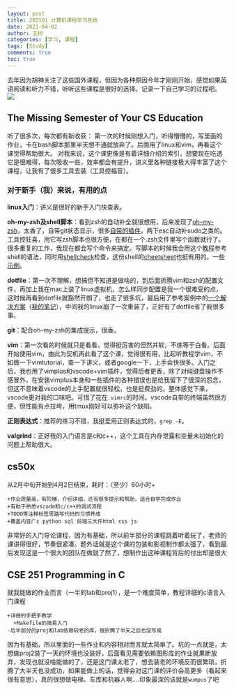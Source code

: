 ```yaml
---
layout: post
title: 2021Q1 计算机课程学习总结
date: 2021-04-02
author: 玉树
categories: [学习, 课程]
tags: [Study]
comments: true
toc: true
---
```


去年因为胡神关注了这些国外课程，但因为各种原因今年才刚刚开始，感觉如果英语阅读和听力不错，听听这些课程是很好的选择。记录一下自己学习的过程吧。
![](https://s2.loli.net/2022/04/03/HF6qswvCIM42XDY.png)
<!-- more -->
## The Missing Semester of Your CS Education

听了很多次，每次都有新收获：
第一次的时候刚想入门，听得懵懵的，写里面的作业，卡在bash脚本那里半天想不通就放弃了。后面用了linux和vim，再看这个课觉得帮助很大。
对我来说，这个课更像是有着详细介绍的索引，想要现在吃透它是很难得，每次吸收一些，效率都会有提升，讲义里各种链接极大得丰富了这个课程，让我有了很多工具去装（工具控福音）。

### 对于新手（我）来说，有用的点

**linux入门**：讲义是很好的新手入门快查表。

**oh-my-zsh及shell脚本**：看到zsh的自动补全就很想用，后来发现了[oh-my-zsh](https://www.wolai.com/pbYR8podr2SmdcxW7Rswuw)，太香了，自带git状态显示，很多[自带的插件](https://zhuanlan.zhihu.com/p/61447507)，两下esc自动补sudo之类的。工具控狂喜，用它写zsh脚本也很方便，在都在一个.zsh文件里写个函数就行了。很多重复的工作，我现在都会写个命令来搞定。写脚本的时候我会用这个[教程](https://zhuanlan.zhihu.com/p/39748065)参考shell的语法，同时用[shellcheck](https://www.shellcheck.net/#)检查，这份shell的[cheetsheet](https://github.com/skywind3000/awesome-cheatsheets/blob/master/languages/bash.sh)也挺有用的。一些[示例](https://www.wolai.com/81PzcE6tnYpwie5VrDde3Z)。

**dotfile**：第一次不理解，想搞但不知道是做啥的，到后面折腾vim和zsh的配置文件，再加上我在mac上装了linux虚拟机，怎么样同步配置是我一个很难受的点，这时候再看到dotfile就豁然开朗了，也走了很多坑，最后用了参考案例中的[一个解决方案](https://github.com/anishathalye/dotbot)（[我的笔记](https://www.wolai.com/w98scjAG3yYtqpLmHFK4ED)），中间我的linux崩了一次重装了，正好有了dotfile省了我很多事。

**git**：配合oh-my-zsh的集成提示，很香。

**vim**：第一次看的时候就只是看看，觉得挺厉害的但然并软，不练等于白看。后面开始使用vim，由此为契机再此看了这个课，觉得很有用，比起听教程学vim，不如做一下vimtutorial，查一下讲义，或者google一下，上手会快很多。入门之后，我也用了vimplus和vscode+vim插件，觉得后者更香，除了对纯键盘操作不感冒外，在安装vimplus本身和一些插件的各种错误也是给我留下了很深的怨念，但这不意味着vscode的上手配置就很轻松，也是挺费劲的。整体感觉下来，vscode更对我的口味吧。可惜了花在`.vimrc`的时间。vscode自带的终端虽然很方便，但性能有点拉垮，用tmux刚好可以弥补这个缺陷。

**正则表达式**：推荐的练习不错，我挺爱用正则表达式的，`grep -E`。

**valgrind**：正好我的入门语言是c和c++，这个工具在内存泄露和变量未初始化的问题上帮助很大。

## cs50x

从2月中旬开始到4月2日结束，耗时：（至少）60小时+

    +作业质量高，有阶梯，介绍详细，还有很多提示和帮助，适合自学完成作业
    +有助于熟悉vscode和c/c++的调试流程
    +TODO等注释标签思路写代码的习惯养成
    +覆盖内容广c python sql 前端三大件html css js

非常好的入门导论课程，因为有基础，所以前半部分的课程跳着听着玩了，老师的课讲得很好，节奏很紧凑。题外话就是这个课的包装和影视制作都太强了，看到最后发现这是一个很大的团队在做就了然了，想制作出这种课程背后的付出却是很大

## CSE 251 Programming in C

就我能做的作业而言（一半的lab和proj1），是一个难度简单，教程详细的c语言入门课程

    +详细的手把手教学
      +Makefile的简易入门
    -后半部分的proj和lab依赖较老的库，很折腾了半天之后也没写成

因为有基础，所以里面的一些作业和内容相对而言就太简单了。坑的一点就是，太想做proj2装了一天的环境也没装好，后面看见需要依赖图形库的作业就果断放弃，发现也就没啥能做的了，还是这门课太老了，想去装老的环境反而很繁琐，折腾了大半天也没成功，如果能做上的话，觉得会对这门课的评价会高更多（看起来很有意思），真的很想做电梯、车库和机器人啊....印象最深的该就是`wumpus`了吧
